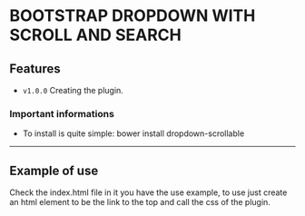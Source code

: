 # BOOTSTRAP DROPDOWN WITH SCROLL AND SEARCH

## Features

- `v1.0.0` Creating the plugin.

### Important informations

- To install is quite simple: bower install dropdown-scrollable
-----

## Example of use
Check the index.html file in it you have the use example, to use just create an html element to be the link to the top and call the css of the plugin.